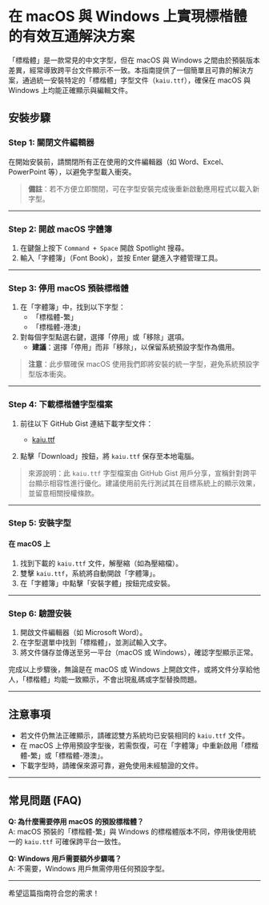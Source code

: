 

# 在 macOS 與 Windows 上實現標楷體的有效互通解決方案

「標楷體」是一款常見的中文字型，但在 macOS 與 Windows 之間由於預裝版本差異，經常導致跨平台文件顯示不一致。本指南提供了一個簡單且可靠的解決方案，通過統一安裝特定的「標楷體」字型文件（`kaiu.ttf`），確保在 macOS 與 Windows 上均能正確顯示與編輯文件。

## 安裝步驟

### Step 1: 關閉文件編輯器
在開始安裝前，請關閉所有正在使用的文件編輯器（如 Word、Excel、PowerPoint 等），以避免字型載入衝突。

> **備註**：若不方便立即關閉，可在字型安裝完成後重新啟動應用程式以載入新字型。

---

### Step 2: 開啟 macOS 字體簿
1. 在鍵盤上按下 `Command + Space` 開啟 Spotlight 搜尋。
2. 輸入「字體簿」（Font Book），並按 Enter 鍵進入字體管理工具。

---

### Step 3: 停用 macOS 預裝標楷體
1. 在「字體簿」中，找到以下字型：
   - 「標楷體-繁」
   - 「標楷體-港澳」
2. 對每個字型點選右鍵，選擇「停用」或「移除」選項。
   - **建議**：選擇「停用」而非「移除」，以保留系統預設字型作為備用。

> **注意**：此步驟確保 macOS 使用我們即將安裝的統一字型，避免系統預設字型版本衝突。

---

### Step 4: 下載標楷體字型檔案
1. 前往以下 GitHub Gist 連結下載字型文件：
   - [kaiu.ttf](https://gist.github.com/irwincong/21a04035e41813d7d5f56552b9a983de)

2. 點擊「Download」按鈕，將 `kaiu.ttf` 保存至本地電腦。

> 來源說明：此 `kaiu.ttf` 字型檔案由 GitHub Gist 用戶分享，宣稱針對跨平台顯示相容性進行優化。建議使用前先行測試其在目標系統上的顯示效果，並留意相關授權條款。

---

### Step 5: 安裝字型
#### 在 macOS 上
1. 找到下載的 `kaiu.ttf` 文件，解壓縮（如為壓縮檔）。
2. 雙擊 `kaiu.ttf`，系統將自動開啟「字體簿」。
3. 在「字體簿」中點擊「安裝字體」按鈕完成安裝。

---

### Step 6: 驗證安裝
1. 開啟文件編輯器（如 Microsoft Word）。
2. 在字型選單中找到「標楷體」，並測試輸入文字。
3. 將文件儲存並傳送至另一平台（macOS 或 Windows），確認字型顯示正常。

完成以上步驟後，無論是在 macOS 或 Windows 上開啟文件，或將文件分享給他人，「標楷體」均能一致顯示，不會出現亂碼或字型替換問題。

---

## 注意事項
- 若文件仍無法正確顯示，請確認雙方系統均已安裝相同的 `kaiu.ttf` 文件。
- 在 macOS 上停用預設字型後，若需恢復，可在「字體簿」中重新啟用「標楷體-繁」或「標楷體-港澳」。
- 下載字型時，請確保來源可靠，避免使用未經驗證的文件。

---

## 常見問題 (FAQ)
**Q: 為什麼需要停用 macOS 的預設標楷體？**  
A: macOS 預裝的「標楷體-繁」與 Windows 的標楷體版本不同，停用後使用統一的 `kaiu.ttf` 可確保跨平台一致性。

**Q: Windows 用戶需要額外步驟嗎？**  
A: 不需要，Windows 用戶無需停用任何預設字型。

---

希望這篇指南符合您的需求！
